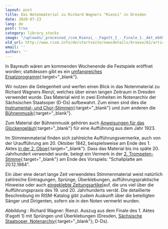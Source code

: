 ```yaml
---
layout: post
title: Das Notenmaterial zu Richard Wagners "Rienzi" in Dresden
date: 2020-07-23
lang: de
post: true
category: library_stocks
image: "/uploads/_processed_/csm_Rienzi_-_Fagott_I_-_Finale_1._Akt_e8492a55ba.png"
old_url: http://www.rism.info/de/startseite/newsdetails/browse/62/article/64/the-music-for-richard-wagners-rienzi-preserved-in-dresden.html
email: ''
author: ''
---
```



In Bayreuth wären am kommenden Wochenende die Festspiele eröffnet worden; stattdessen gibt es ein [umfangreiches Ersatzprogramm](https://www.bayreuther-festspiele.de/en/festspiele/news/2020/virtual-festival-season-and-the-cultural-summer-live-on-site/){:target="_blank"}.

Wir nutzen die Gelegenheit und werfen einen Blick in das Notenmaterial zu Richard Wagners _Rienzi_, welches über einen langen Zeitraum in Dresden verwendet wurde. Das Material wird in zwei Einheiten im Notenarchiv der Sächsischen Staatsoper (D-Ds) aufbewahrt. Zum einen sind dies die [Instrumental- und Chor-Stimmen](https://opac.rism.info/search?id=270000984&View=rism){:target="_blank"} und zum anderen die [Bühnenmusik](https://opac.rism.info/search?id=270002738&View=rism){:target="_blank"}.

Zum Material der Bühnenmusik gehören auch [Anweisungen für das Glockengeläut](https://sachsen.digital/werkansicht/dlf/361863/529/){:target="_blank"} für eine Aufführung aus dem Jahr 1923.

Im Stimmenmaterial finden sich zahlreiche Aufführungsvermerke, auch von der Uraufführung am 20. Oktober 1842, beispielsweise am Ende des 1. Aktes [in der 2. Oboe](https://sachsen.digital/werkansicht/dlf/361862/189/){:target="_blank"}. Dass das Material bis ins späte 20. Jahrhundert verwendet wurde, belegt ein Vermerk in der [2. Trompeten-Stimme](https://sachsen.digital/werkansicht/dlf/361865/339/){:target="_blank"} am Ende des Vorspiels: “Schallplatte am 20.12.1984”.

Ein über eine derart lange Zeit verwendetes Stimmenmaterial weist natürlich zahlreiche Eintragungen, Sprünge, Überklebungen, aufführungspraktische Hinweise oder auch [eingeklebte Zeitungsartikel](https://sachsen.digital/werkansicht/dlf/361862/314/)auf, die uns viel über die Aufführungspraxis des 19. und 20. Jahrhunderts verrät. Die detaillierte Beschreibung im RISM-Katalog gibt zudem Auskunft über die beteiligten Sänger und Dirigenten, sofern sie in den Noten vermerkt wurden.

_Abbildung_ : Richard Wagner: Rienzi. Auszug aus dem Finale des 1. Aktes (Fagott 1) mit Sprüngen und Überklebungen (Dresden, [Sächsische Staatsoper, Notenarchiv](https://sachsen.digital/werkansicht/dlf/361862/664/){:target="_blank"}; D-Ds).



<script type="text/javascript">var switchTo5x=true;</script><script type="text/javascript" src="http://w.sharethis.com/button/buttons.js"></script><script type="text/javascript">stLight.options({publisher: "9b601438-1ce1-49d8-bfd7-9cff5df54c17", doNotHash: false, doNotCopy: false, hashAddressBar: false});</script>